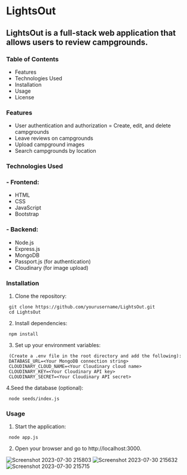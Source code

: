 # LightsOut
## LightsOut is a full-stack web application that allows users to review campgrounds. 
###  Table of Contents
  - Features
  - Technologies Used
  - Installation
  - Usage
  - License

### Features
  - User authentication and authorization
  = Create, edit, and delete campgrounds
  - Leave reviews on campgrounds
  - Upload campground images
  - Search campgrounds by location

### Technologies Used
### - Frontend:

  - HTML
  - CSS
  - JavaScript
  - Bootstrap

### - Backend:

  - Node.js
  - Express.js
  - MongoDB
  - Passport.js (for authentication)
  - Cloudinary (for image upload)

### Installation

1. Clone the repository:
  ```
   git clone https://github.com/yourusername/LightsOut.git
   cd LightsOut
  ```
2. Install dependencies:
  ```
   npm install
  ```

3. Set up your environment variables:
  ```
   (Create a .env file in the root directory and add the following):
   DATABASE_URL=<Your MongoDB connection string>
   CLOUDINARY_CLOUD_NAME=<Your Cloudinary cloud name>
   CLOUDINARY_KEY=<Your Cloudinary API key>
   CLOUDINARY_SECRET=<Your Cloudinary API secret>
  ```
4.Seed the database (optional):
  ```
   node seeds/index.js
  ```

### Usage
1. Start the application:
  ```
   node app.js
  ```
2. Open your browser and go to http://localhost:3000.

![Screenshot 2023-07-30 215803](https://github.com/user-attachments/assets/b1abb01b-20ba-4a33-8c2a-491324e04995)
![Screenshot 2023-07-30 215632](https://github.com/user-attachments/assets/8131a714-e0d7-4fa2-a439-186fac6179ea)
![Screenshot 2023-07-30 215715](https://github.com/user-attachments/assets/e95d27be-5801-4219-bb98-d3f40ce3290f)

